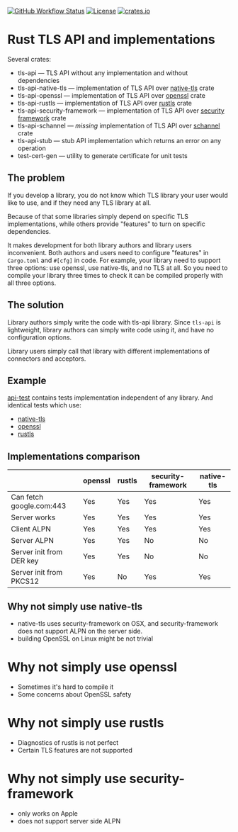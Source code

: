 [![GitHub Workflow Status](https://img.shields.io/github/workflow/status/stepancheg/rust-tls-api/CI)](https://github.com/stepancheg/rust-tls-api/actions?query=workflow%3ACI)
[![License](https://img.shields.io/crates/l/tls-api.svg)](https://github.com/stepancheg/rust-tls-api/blob/master/LICENSE)
[![crates.io](https://img.shields.io/crates/v/tls-api.svg)](https://crates.io/crates/tls-api) 

# Rust TLS API and implementations

Several crates:

* tls-api — TLS API without any implementation and without dependencies
* tls-api-native-tls — implementation of TLS API over
  [native-tls](https://github.com/sfackler/rust-native-tls) crate
* tls-api-openssl — implementation of TLS API over
  [openssl](https://github.com/sfackler/rust-openssl) crate
* tls-api-rustls — implementation of TLS API over
  [rustls](https://github.com/ctz/rustls) crate
* tls-api-security-framework — implementation of TLS API over
  [security framework](https://github.com/sfackler/rust-security-framework) crate
* tls-api-schannel — _missing_ implementation of TLS API over
  [schannel](https://github.com/steffengy/schannel-rs) crate
* tls-api-stub — stub API implementation which returns an error on any operation
* test-cert-gen — utility to generate certificate for unit tests

## The problem

If you develop a library, you do not know which TLS library your user would like to use,
and if they need any TLS library at all.

Because of that some libraries simply depend on specific TLS implementations, while others
provide "features" to turn on specific dependencies.

It makes development for both library authors and library users inconvenient.
Both authors and users need to configure "features" in `Cargo.toml` and `#[cfg]` in code.
For example, your library need to support three options: use openssl, use native-tls, and
no TLS at all. So you need to compile your library three times to check it can be compiled
properly with all three options.

## The solution

Library authors simply write the code with tls-api library. Since `tls-api` is
lightweight, library authors can simply write code using it, and have no configuration options.

Library users simply call that library with different implementations of connectors and acceptors.

## Example

[api-test](https://github.com/stepancheg/rust-tls-api/blob/master/api-test/src/lib.rs)
contains tests implementation independent of any library. And identical tests which
use:
* [native-tls](https://github.com/stepancheg/rust-tls-api/blob/master/impl-native-tls/tests/test.rs)
* [openssl](https://github.com/stepancheg/rust-tls-api/blob/master/impl-openssl/tests/test.rs)
* [rustls](https://github.com/stepancheg/rust-tls-api/blob/master/impl-rustls/tests/test.rs)

## Implementations comparison

|                          | openssl | rustls | security-framework | native-tls |
| ------------------------ | ------- | ------ |--------------------| ---------- |
| Can fetch google.com:443 | Yes     | Yes    | Yes                | Yes        |
| Server works             | Yes     | Yes    | Yes                | Yes        |
| Client ALPN              | Yes     | Yes    | Yes                | Yes        |
| Server ALPN              | Yes     | Yes    | No                 | No         |
| Server init from DER key | Yes     | Yes    | No                 | No         |
| Server init from PKCS12  | Yes     | No     | Yes                | Yes        |

## Why not simply use native-tls

* native-tls uses security-framework on OSX, and security-framework does not support ALPN on the server side.
* building OpenSSL on Linux might be not trivial

# Why not simply use openssl

* Sometimes it's hard to compile it
* Some concerns about OpenSSL safety

# Why not simply use rustls

* Diagnostics of rustls is not perfect
* Certain TLS features are not supported

# Why not simply use security-framework

* only works on Apple
* does not support server side ALPN
